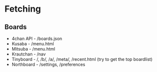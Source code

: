 # Fetching

## Boards
* 4chan API - /boards.json
* Kusaba - /menu.html
* Mitsuba - /menu.html
* Krautchan - /nav
* Tinyboard - /, /b/, /a/, /meta/, /recent.html (try to get the top boardlist)
* Northboard - /settings, /preferences
